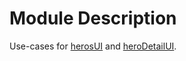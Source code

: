 # Module Description
Use-cases for [herosUI](https://github.com/mitchtabian/Dota-Info/tree/dev-1/herosUI) and [heroDetailUI](https://github.com/mitchtabian/Dota-Info/tree/dev-1/heroDetailUI).
